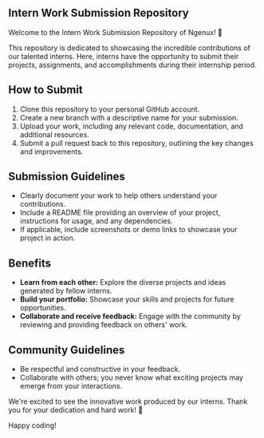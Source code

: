 
## Intern Work Submission Repository

Welcome to the Intern Work Submission Repository of Ngenux! 🚀

This repository is dedicated to showcasing the incredible contributions of our talented interns. Here, interns have the opportunity to submit their projects, assignments, and accomplishments during their internship period.

## How to Submit
1. Clone this repository to your personal GitHub account.
2. Create a new branch with a descriptive name for your submission.
3. Upload your work, including any relevant code, documentation, and additional resources.
4. Submit a pull request back to this repository, outlining the key changes and improvements.

## Submission Guidelines
- Clearly document your work to help others understand your contributions.
- Include a README file providing an overview of your project, instructions for usage, and any dependencies.
- If applicable, include screenshots or demo links to showcase your project in action.

## Benefits
- **Learn from each other:** Explore the diverse projects and ideas generated by fellow interns.
- **Build your portfolio:** Showcase your skills and projects for future opportunities.
- **Collaborate and receive feedback:** Engage with the community by reviewing and providing feedback on others' work.

## Community Guidelines
- Be respectful and constructive in your feedback.
- Collaborate with others; you never know what exciting projects may emerge from your interactions.

We're excited to see the innovative work produced by our interns. Thank you for your dedication and hard work! 🌟

Happy coding!

